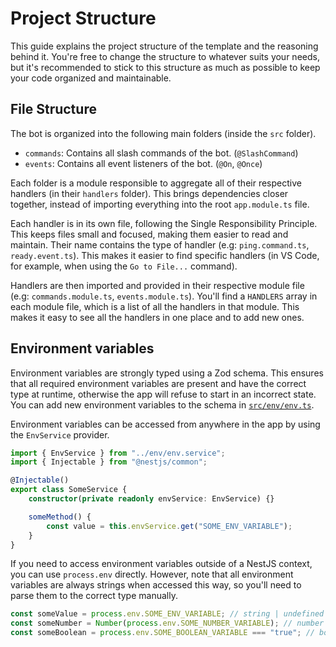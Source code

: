 # Project Structure

This guide explains the project structure of the template and the reasoning behind it. You're free to change the structure to whatever suits your needs, but it's recommended to stick to this structure as much as possible to keep your code organized and maintainable.

## File Structure

The bot is organized into the following main folders (inside the `src` folder).

- `commands`: Contains all slash commands of the bot. (`@SlashCommand`)
- `events`: Contains all event listeners of the bot. (`@On`, `@Once`)

Each folder is a module responsible to aggregate all of their respective handlers (in their `handlers` folder). This brings dependencies closer together, instead of importing everything into the root `app.module.ts` file.

Each handler is in its own file, following the Single Responsibility Principle. This keeps files small and focused, making them easier to read and maintain. Their name contains the type of handler (e.g: `ping.command.ts`, `ready.event.ts`). This makes it easier to find specific handlers (in VS Code, for example, when using the `Go to File...` command).

Handlers are then imported and provided in their respective module file (e.g: `commands.module.ts`, `events.module.ts`). You'll find a `HANDLERS` array in each module file, which is a list of all the handlers in that module. This makes it easy to see all the handlers in one place and to add new ones.

## Environment variables

Environment variables are strongly typed using a Zod schema. This ensures that all required environment variables are present and have the correct type at runtime, otherwise the app will refuse to start in an incorrect state. You can add new environment variables to the schema in [`src/env/env.ts`](../src/env/env.ts).

Environment variables can be accessed from anywhere in the app by using the `EnvService` provider.

```ts
import { EnvService } from "../env/env.service";
import { Injectable } from "@nestjs/common";

@Injectable()
export class SomeService {
    constructor(private readonly envService: EnvService) {}

    someMethod() {
        const value = this.envService.get("SOME_ENV_VARIABLE");
    }
}
```

If you need to access environment variables outside of a NestJS context, you can use `process.env` directly. However, note that all environment variables are always strings when accessed this way, so you'll need to parse them to the correct type manually.

```ts
const someValue = process.env.SOME_ENV_VARIABLE; // string | undefined
const someNumber = Number(process.env.SOME_NUMBER_VARIABLE); // number | NaN
const someBoolean = process.env.SOME_BOOLEAN_VARIABLE === "true"; // boolean
```